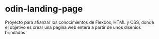 # odin-landing-page
Proyecto para afianzar los conocimientos de Flexbox, HTML y CSS, donde el objetivo es crear una pagina web entera a partir de unos disenios brindados.